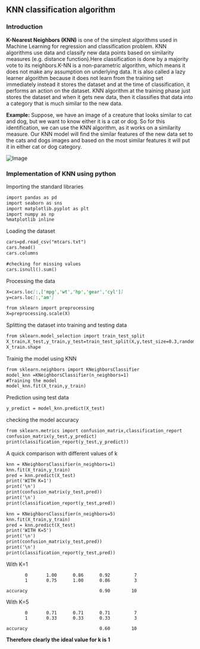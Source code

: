 ## KNN classification algorithm

### Introduction
**K-Nearest Neighbors (KNN)** is one of the simplest algorithms used in Machine Learning for regression and classification problem. KNN algorithms use data and classify new data points based on similarity measures (e.g. distance function).Here classification is done by a majority vote to its neighbors.K-NN is a non-parametric algorithm, which means it does not make any assumption on underlying data. It is also called a lazy learner algorithm because it does not learn from the training set immediately instead it stores the dataset and at the time of classification, it performs an action on the dataset. KNN algorithm at the training phase just stores the dataset and when it gets new data, then it classifies that data into a category that is much similar to the new data.

**Example:** Suppose, we have an image of a creature that looks similar to cat and dog, but we want to know either it is a cat or dog. So for this identification, we can use the KNN algorithm, as it works on a similarity measure. Our KNN model will find the similar features of the new data set to the cats and dogs images and based on the most similar features it will put it in either cat or dog category.

![Image](https://1.bp.blogspot.com/-0wuBs1qELhQ/XPaibea6VKI/AAAAAAAAEfg/JZjBM3qL9QoVQB59NbzUL5s8AFD3ZfgqQCLcBGAs/s1600/KNN.png)

### Implementation of KNN using python

Importing the standard libraries

```markdown
import pandas as pd
import seaborn as sns
import matplotlib.pyplot as plt
import numpy as np
%matplotlib inline
```

Loading the dataset

```markdown
cars=pd.read_csv("mtcars.txt")
cars.head()
cars.columns

#checking for missing values
cars.isnull().sum()
```

Processing the data

```markdown
X=cars.loc[:,['mpg','wt','hp','gear','cyl']]
y=cars.loc[:,'am']

from sklearn import preprocessing 
X=preprocessing.scale(X)
```
Splitting the dataset into training and testing data

```markdown
from sklearn.model_selection import train_test_split
X_train,X_test,y_train,y_test=train_test_split(X,y,test_size=0.3,random_state=10)
X_train.shape
```

Trainig the model using KNN

```markdown
from sklearn.neighbors import KNeighborsClassifier
model_knn =KNeighborsClassifier(n_neighbors=1)
#Training the model
model_knn.fit(X_train,y_train)
```

Prediction using test data

```markdown
y_predict = model_knn.predict(X_test)
```

checking the model accuracy

```markdown
from sklearn.metrics import confusion_matrix,classification_report
confusion_matrix(y_test,y_predict)
print(classification_report(y_test,y_predict))
```
A quick comparison with different values of k

```markdown
knn = KNeighborsClassifier(n_neighbors=1)
knn.fit(X_train,y_train)
pred = knn.predict(X_test)
print('WITH K=1')
print('\n')
print(confusion_matrix(y_test,pred))
print('\n')
print(classification_report(y_test,pred))

knn = KNeighborsClassifier(n_neighbors=5)
knn.fit(X_train,y_train)
pred = knn.predict(X_test)
print('WITH K=5')
print('\n')
print(confusion_matrix(y_test,pred))
print('\n')
print(classification_report(y_test,pred))
```

With K=1

           0       1.00      0.86      0.92         7
           1       0.75      1.00      0.86         3

    accuracy                           0.90        10
      


With K=5
 
           0       0.71      0.71      0.71         7
           1       0.33      0.33      0.33         3

    accuracy                           0.60        10
  
  **Therefore clearly the ideal value for k is 1**




